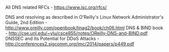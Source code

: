 All DNS related RFCs - https://www.isc.org/rfcs/

DNS and resolving as described in O'Reilly's Linux Network Administrator's Guide, 2nd Edition - http://www.oreilly.com/openbook/linag2/book/ch06.html
DNS & BIND book - http://cse.unl.edu/~ylu/csce855/notes/OReilly-DNS-and-BIND.pdf
DNSSEC and Its Potential for DDoS Attacks - http://conferences2.sigcomm.org/imc/2014/papers/p449.pdf


